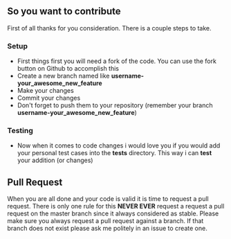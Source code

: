 ## So you want to contribute

First of all thanks for you consideration. There is a couple steps to take.

### Setup

 * First things first you will need a fork of the code. You can use the fork button on Github to accomplish this
 * Create a new branch named like **username-your_awesome_new_feature**
 * Make your changes
 * Commit your changes
 * Don't forget to push them to your repository (remember your branch **username-your_awesome_new_feature**)

### Testing

 * Now when it comes to code changes i would love you if you would add your personal test cases into the **tests** directory. This way i can **test** your addition (or changes)


## Pull Request

When you are all done and your code is valid it is time to request a pull request. There is only one rule for this **NEVER EVER** request a request a pull request on the master
branch since it always considered as stable. Please make sure you always request a pull request against a branch. If that branch does not exist please ask me politely in
an issue to create one.